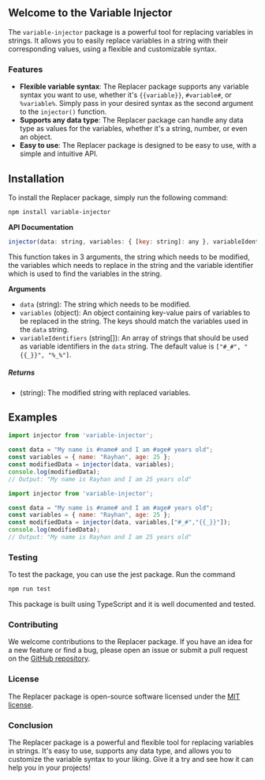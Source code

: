 ## Welcome to the Variable Injector

The `variable-injector` package is a powerful tool for replacing variables in strings. It allows you to easily replace variables in a string with their corresponding values, using a flexible and customizable syntax.

### Features

- **Flexible variable syntax**: The Replacer package supports any variable syntax you want to use, whether it's `{{variable}}`, `#variable#`, or `%variable%`. Simply pass in your desired syntax as the second argument to the `injector()` function.
- **Supports any data type**: The Replacer package can handle any data type as values for the variables, whether it's a string, number, or even an object.
- **Easy to use**: The Replacer package is designed to be easy to use, with a simple and intuitive API.

## Installation

To install the Replacer package, simply run the following command:

```bash
npm install variable-injector
```

**API Documentation**

```js
injector(data: string, variables: { [key: string]: any }, variableIdentifiers: string[] = ["#_#", "{{_}}", "%_%"]): string
```

This function takes in 3 arguments, the string which needs to be modified, the variables which needs to replace in the string and the variable identifier which is used to find the variables in the string.

**Arguments**

-   `data` (string): The string which needs to be modified.
-   `variables` (object): An object containing key-value pairs of variables to be replaced in the string. The keys should match the variables used in the `data` string.
-   `variableIdentifiers` (string[]): An array of strings that should be used as variable identifiers in the `data` string. The default value is `["#_#", "{{_}}", "%_%"]`.


##### Returns
-   (string): The modified string with replaced variables.

## Examples


```js
import injector from 'variable-injector';

const data = "My name is #name# and I am #age# years old";
const variables = { name: "Rayhan", age: 25 };
const modifiedData = injector(data, variables);
console.log(modifiedData);
// Output: "My name is Rayhan and I am 25 years old"

```

```js
import injector from 'variable-injector';

const data = "My name is #name# and I am #age# years old";
const variables = { name: "Rayhan", age: 25 };
const modifiedData = injector(data, variables,["#_#","{{_}}"]);
console.log(modifiedData);
// Output: "My name is Rayhan and I am 25 years old"
```


### Testing

To test the package, you can use the jest package. Run the command


```bash
npm run test
```

This package is built using TypeScript and it is well documented and tested.

### Contributing

We welcome contributions to the Replacer package. If you have an idea for a new feature or find a bug, please open an issue or submit a pull request on the [GitHub repository](https://github.com/kingRayhan/variable-injector).

### License

The Replacer package is open-source software licensed under the [MIT license](https://opensource.org/licenses/MIT).

### Conclusion

The Replacer package is a powerful and flexible tool for replacing variables in strings. It's easy to use, supports any data type, and allows you to customize the variable syntax to your liking. Give it a try and see how it can help you in your projects!
